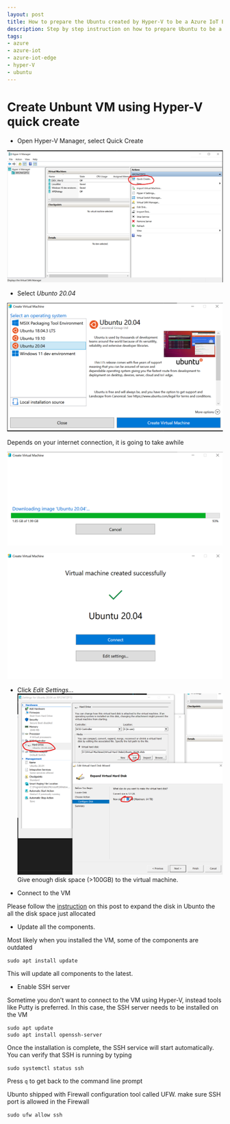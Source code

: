 ```yaml
---
layout: post
title: How to prepare the Ubuntu created by Hyper-V to be a Azure IoT Edge device 
description: Step by step instruction on how to prepare Ubuntu to be a Azure IoT Edge Device.
tags: 
- azure
- azure-iot
- azure-iot-edge
- hyper-V
- ubuntu
---
```


# Create Unbunt VM using Hyper-V quick create

- Open Hyper-V Manager, select Quick Create

![Hyper-V Quick Create](/public/image/HyperVQuickCreate.png "Hyper V quick create")

- Select *Ubunto 20.04*

![Hyper-V Quick Create Ubuntu](/public/image/HyperVQuickCreateUbuntu2004.png "Hyper V quick create ubuntu")

Depends on your internet connection, it is going to take awhile

![Hyper-V Quick Create Ubuntu Progress Bar](/public/image/HyperVQuickCreateUbuntu2004ProgressBar.png "Hyper V quick create ubuntuProgress bar")


![Hyper-V Quick Create Ubuntu Successful](/public/image/HyperVQuickCreateUbuntu2004Successful.png "Hyper V quick create ubuntuProgress bar")

- Click *Edit Settings...*
![Hyper-V Quick Create Ubuntu Successful](/public/image/HyperVQuickCreateUbuntu2004ExpandDisk.png "Hyper V quick create ubuntuProgress bar")
 Give enough disk space (>100GB) to the virtual machine. 

 - Connect to the VM

 Please follow the [instruction](/_posts/2022-03-02-How-To-Increase-DiskSpave-Of-Ubuntu-On-HyperV.md) on this post to expand the disk in Ubunto the all the disk space just allocated

 - Update all the components.

 Most likely when you installed the VM, some of the components are outdated

 ```
 sudo apt install update

```

This will update all components to the latest.

- Enable SSH server

Sometime you don't want to connect to the VM using Hyper-V, instead tools like Putty is preferred. In this case, the SSH server needs to be installed on the VM

 ```
 sudo apt update
 sudo apt install openssh-server
 ```

 Once the installation is complete, the SSH service will start automatically. You can verify that SSH is running by typing
 ```
 sudo systemctl status ssh
 ```

 Press `q` to get back to the command line prompt

 Ubunto shipped with Firewall configuration tool called UFW. make sure SSH port is allowed in the Firewall
 ```
 sudo ufw allow ssh
 ```
 